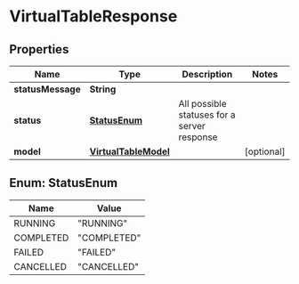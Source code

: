 

# VirtualTableResponse


## Properties

| Name | Type | Description | Notes |
|------------ | ------------- | ------------- | -------------|
|**statusMessage** | **String** |  |  |
|**status** | [**StatusEnum**](#StatusEnum) | All possible statuses for a server response |  |
|**model** | [**VirtualTableModel**](VirtualTableModel.md) |  |  [optional] |



## Enum: StatusEnum

| Name | Value |
|---- | -----|
| RUNNING | &quot;RUNNING&quot; |
| COMPLETED | &quot;COMPLETED&quot; |
| FAILED | &quot;FAILED&quot; |
| CANCELLED | &quot;CANCELLED&quot; |




